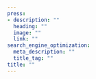 ```yaml
---
press:
- description: ""
  heading: ""
  image: ""
  link: ""
search_engine_optimization:
  meta_description: ""
  title_tag: ""
title: ""
---
```

